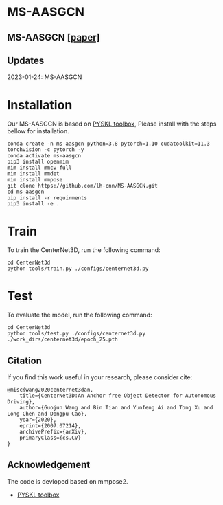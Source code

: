 # MS-AASGCN
## MS-AASGCN [\[paper\]]()

## Updates
2023-01-24: MS-AASGCN

# Installation
Our MS-AASGCN is based on [PYSKL toolbox](https://github.com/kennymckormick/pyskl), Please install with the steps bellow for installation.
```
conda create -n ms-aasgcn python=3.8 pytorch=1.10 cudatoolkit=11.3 torchvision -c pytorch -y
conda activate ms-aasgcn
pip3 install openmim
mim install mmcv-full
mim install mmdet
mim install mmpose
git clone https://github.com/lh-cnn/MS-AASGCN.git
cd ms-aasgcn
pip install -r requirments
pip3 install -e .
```
# Train
To train the CenterNet3D, run the following command:
```
cd CenterNet3d
python tools/train.py ./configs/centernet3d.py
```
# Test
To evaluate the model, run the following command:
```
cd CenterNet3d
python tools/test.py ./configs/centernet3d.py ./work_dirs/centernet3d/epoch_25.pth
```
## Citation
If you find this work useful in your research, please consider cite:
```
@misc{wang2020centernet3dan,
    title={CenterNet3D:An Anchor free Object Detector for Autonomous Driving},
    author={Guojun Wang and Bin Tian and Yunfeng Ai and Tong Xu and Long Chen and Dongpu Cao},
    year={2020},
    eprint={2007.07214},
    archivePrefix={arXiv},
    primaryClass={cs.CV}
}
```

## Acknowledgement
The code is devloped based on mmpose2.  
* [PYSKL toolbox](https://github.com/kennymckormick/pyskl)
